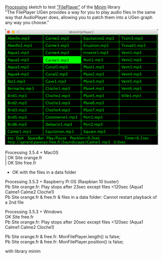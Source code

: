 [Processing](https://processing.org/) sketch to test ["FilePlayer"](http://code.compartmental.net/minim/fileplayer_class_fileplayer.html) of the [Minim](http://code.compartmental.net/minim/) library   
"The FilePlayer UGen provides a way for you to play audio files in the same way that AudioPlayer does, allowing you to patch them into a UGen graph any way you choose."  

![MinimFilePlayer2](MinimFilePlayer2.png)

Processing 3.5.4 + MacOS  
  | OK Site orange.fr  
  | OK Site free.fr  
 - OK with the files in a data folder  

Processing 3.5.3 + Raspberry Pi OS (Raspbian 10 buster)  
   Pb Site orange.fr: Play stops after 23sec except files <120sec (Aqua1 Calme1 Calme2 Cloche1)  
   Pb Site orange.fr & free.fr & files in a data folder: Cannot restart playback of a 2nd file  
   
Processing 3.5.3 + Windows  
   OK Site free.fr  
   Pb Site orange.fr: Play stops after 20sec except files <120sec (Aqua1 Calme1 Calme2 Cloche1)  
   
Pb Site orange.fr & free.fr: MonFilePlayer.length()   is false;  
Pb Site orange.fr & free.fr: MonFilePlayer.position() is false;  

with library minim  
